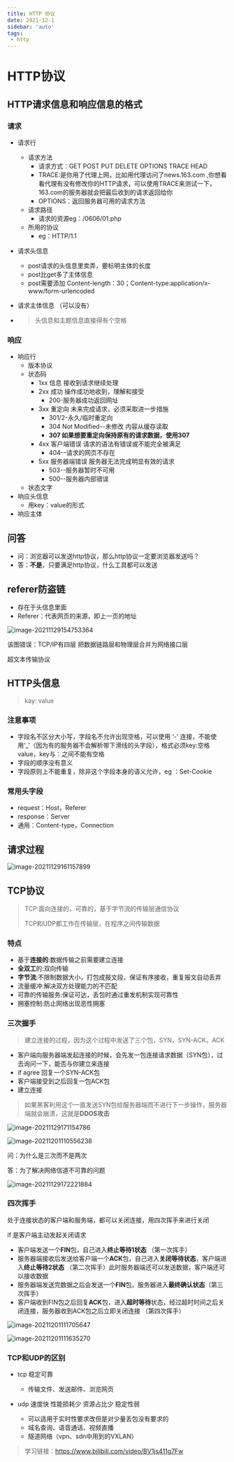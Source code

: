 ```yaml
---
title: HTTP 协议
date: 2021-12-1
sidebar: 'auto'
tags:
 - http
---
```


# HTTP协议

## HTTP请求信息和响应信息的格式

### 请求

* 请求行

  * 请求方法
    * 请求方式：GET POST PUT DELETE OPTIONS TRACE HEAD
    * TRACE:是你用了代理上网，比如用代理访问了news.163.com ,你想看看代理有没有修改你的HTTP请求，可以使用TRACE来测试一下，163.com的服务器就会把最后收到的请求返回给你
    * OPTIONS：返回服务器可用的请求方法
  * 请求路径
    * 请求的资源eg：/0606/01.php
  * 所用的协议
    * eg：HTTP/1.1

* 请求头信息

  * post请求的头信息里卖弄，要标明主体的长度
  * post比get多了主体信息
  * post需要添加 Content-length：30；Content-type:application/x-www/form-urlencoded

* 请求主体信息 （可以没有）

* > 头信息和主题信息直接得有个空格

### 响应

* 响应行
  * 版本协议
  * 状态码
    * 1xx  信息  接收到请求继续处理
    * 2xx  成功  操作成功地收到，理解和接受
      * 200-服务器成功返回网址
    * 3xx  重定向  未来完成请求，必须采取进一步措施
      * 301/2-永久/临时重定向
      * 304 Not Modified--未修改        内容从缓存读取
      * **307  如果想要重定向保持原有的请求数据，使用307**
    * 4xx  客户端错误  请求的语法有错误或不能完全被满足
      * 404--请求的网页不存在
    * 5xx  服务器端错误  服务器无法完成明显有效的请求
      * 503--服务器暂时不可用
      * 500--服务器内部错误
  * 状态文字
* 响应头信息
  * 用key：value的形式
* 响应主体



## 问答

* 问：浏览器可以发送http协议，那么http协议一定要浏览器发送吗？
* 答：**不是**，只要满足http协议，什么工具都可以发送



## referer防盗链

* 存在于头信息里面
* Referer：代表网页的来源，即上一页的地址





![image-20211129154753364](/image-20211129154753364.png)

该图错误：TCP/IP有四层   把数据链路层和物理层合并为网络接口层





超文本传输协议



## HTTP头信息

> kay: value

### 注意事项

* 字段名不区分大小写，字段名不允许出现空格，可以使用 ‘-’ 连接，不能使用‘_’（因为有的服务器不会解析带下滑线的头字段），格式必须key:空格value，key与：之间不能有空格
* 字段的顺序没有意义
* 字段原则上不能重复，除非这个字段本身的语义允许，eg ：Set-Cookie

### 常用头字段

* request：Host，Referer
* response：Server
* 通用：Content-type，Connection

## 请求过程

![image-20211129161157899](/image-20211129161157899.png)

## TCP协议

> TCP:面向连接的，可靠的，基于字节流的传输层通信协议
>
> TCP和UDP都工作在传输层，在程序之间传输数据

### 特点

* 基于**连接的**:数据传输之前需要建立连接
* **全双工**的:双向传输
* **字节流**:不限制数据大小，打包成报文段，保证有序接收，重复报文自动丢弃
* 流量缓冲:解决双方处理能力的不匹配
* 可靠的传输服务:保证可达，丢包时通过重发机制实现可靠性
* 拥塞控制:防止网络出现恶性拥塞

### 三次握手

> 建立连接的过程，因为这个过程中发送了三个包，SYN，SYN-ACK，ACK

* 客户端向服务器端发起连接的时候，会先发一包连接请求数据（SYN包），过去询问一下，能否与你建立来连接
* if agree 回复一个SYN-ACK包
* 客户端接受到之后回复一包ACK包
* 建立连接

> 如果黑客利用这个一直发送SYN包给服务器端而不进行下一步操作，服务器端就会崩溃，这就是**DDOS攻击**

![image-20211129171154786](/image-20211129171154786.png)

![image-20211201110556238](/image-20211201110556238.png)

问：为什么是三次而不是两次

答：为了解决网络信道不可靠的问题 

![image-20211129172221884](/image-20211129172221884.png)

### 四次挥手

处于连接状态的客户端和服务端，都可以关闭连接，用四次挥手来进行关闭

if 是客户端主动发起关闭请求

* 客户端发送一个**FIN**包，自己进入**终止等待1状态**    （第一次挥手）
* 服务器端接收后发送给客户端一个**ACK**包，自己进入**关闭等待状态**，客户端进入**终止等待2状态**   （第二次挥手）此时服务器端还可以发送数据，客户端还可以接收数据
* 服务器端发送完数据之后会发送一个**FIN**包，服务器进入**最终确认状态**（第三次挥手）
* 客户端收到FIN包之后回复**ACK**包，进入**超时等待**状态，经过超时时间之后关闭连接，服务器收到ACK包之后立即关闭连接   （第四次挥手）

![image-20211201111705647](/image-20211201111705647.png)

![image-20211201111635270](/image-20211201111635270.png)

### TCP和UDP的区别

* tcp  稳定可靠
  * 传输文件、发送邮件、浏览网页

* udp  速度快  性能损耗少  资源占比少  稳定性弱 
  * 可以适用于实时性要求改但是对少量丢包没有要求的
  * 域名查询、语音通话、视频直播 
  * 隧道网络（vpn、sdn中用到的VXLAN）

> 学习链接：https://www.bilibili.com/video/BV1js411g7Fw
